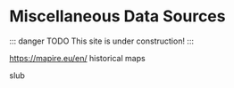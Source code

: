 # Miscellaneous Data Sources

::: danger TODO
This site is under construction!
:::

https://mapire.eu/en/
historical maps 

slub 

